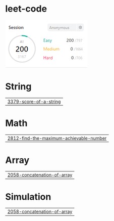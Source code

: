 # leet-code
<img src="score.png">


# String
|  |
| ------- |
| [3379-score-of-a-string](https://github.com/changminkangkk/leet-code/tree/master/3379-score-of-a-string) |
# Math
|  |
| ------- |
| [2812-find-the-maximum-achievable-number](https://github.com/changminkangkk/leet-code/tree/master/2812-find-the-maximum-achievable-number) |
# Array
|  |
| ------- |
| [2058-concatenation-of-array](https://github.com/changminkangkk/leet-code/tree/master/2058-concatenation-of-array) |
# Simulation
|  |
| ------- |
| [2058-concatenation-of-array](https://github.com/changminkangkk/leet-code/tree/master/2058-concatenation-of-array) |